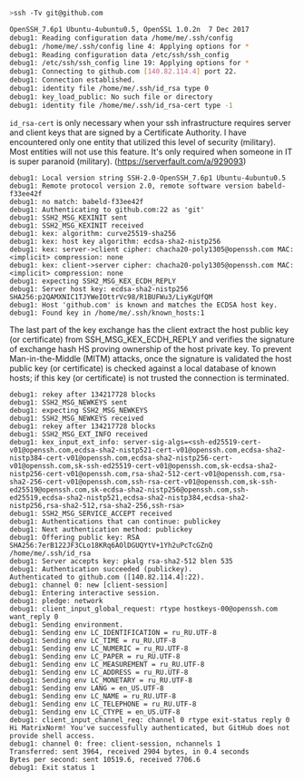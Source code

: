 



```bash
>ssh -Tv git@github.com

OpenSSH_7.6p1 Ubuntu-4ubuntu0.5, OpenSSL 1.0.2n  7 Dec 2017
debug1: Reading configuration data /home/me/.ssh/config
debug1: /home/me/.ssh/config line 4: Applying options for *
debug1: Reading configuration data /etc/ssh/ssh_config
debug1: /etc/ssh/ssh_config line 19: Applying options for *
debug1: Connecting to github.com [140.82.114.4] port 22.
debug1: Connection established.
debug1: identity file /home/me/.ssh/id_rsa type 0
debug1: key_load_public: No such file or directory
debug1: identity file /home/me/.ssh/id_rsa-cert type -1
```

`id_rsa-cert` is only necessary when your ssh infrastructure requires server and client keys that are signed by a Certificate Authority. I have encountered only one entity that utilized this level of security (military). Most entities will not use this feature. It's only required when someone in IT is super paranoid (military). (https://serverfault.com/a/929093)

```
debug1: Local version string SSH-2.0-OpenSSH_7.6p1 Ubuntu-4ubuntu0.5
debug1: Remote protocol version 2.0, remote software version babeld-f33ee42f
debug1: no match: babeld-f33ee42f
debug1: Authenticating to github.com:22 as 'git'
debug1: SSH2_MSG_KEXINIT sent
debug1: SSH2_MSG_KEXINIT received
debug1: kex: algorithm: curve25519-sha256
debug1: kex: host key algorithm: ecdsa-sha2-nistp256
debug1: kex: server->client cipher: chacha20-poly1305@openssh.com MAC: <implicit> compression: none
debug1: kex: client->server cipher: chacha20-poly1305@openssh.com MAC: <implicit> compression: none
debug1: expecting SSH2_MSG_KEX_ECDH_REPLY
debug1: Server host key: ecdsa-sha2-nistp256 SHA256:p2QAMXNIC1TJYWeIOttrVc98/R1BUFWu3/LiyKgUfQM
debug1: Host 'github.com' is known and matches the ECDSA host key.
debug1: Found key in /home/me/.ssh/known_hosts:1
```

The last part of the key exchange has the client extract the host public key (or certificate) from SSH_MSG_KEX_ECDH_REPLY and verifies the signature of exchange hash HS proving ownership of the host private key. To prevent Man-in-the-Middle (MITM) attacks, once the signature is validated the host public key (or certificate) is checked against a local database of known hosts; if this key (or certificate) is not trusted the connection is terminated.

```
debug1: rekey after 134217728 blocks
debug1: SSH2_MSG_NEWKEYS sent
debug1: expecting SSH2_MSG_NEWKEYS
debug1: SSH2_MSG_NEWKEYS received
debug1: rekey after 134217728 blocks
debug1: SSH2_MSG_EXT_INFO received
debug1: kex_input_ext_info: server-sig-algs=<ssh-ed25519-cert-v01@openssh.com,ecdsa-sha2-nistp521-cert-v01@openssh.com,ecdsa-sha2-nistp384-cert-v01@openssh.com,ecdsa-sha2-nistp256-cert-v01@openssh.com,sk-ssh-ed25519-cert-v01@openssh.com,sk-ecdsa-sha2-nistp256-cert-v01@openssh.com,rsa-sha2-512-cert-v01@openssh.com,rsa-sha2-256-cert-v01@openssh.com,ssh-rsa-cert-v01@openssh.com,sk-ssh-ed25519@openssh.com,sk-ecdsa-sha2-nistp256@openssh.com,ssh-ed25519,ecdsa-sha2-nistp521,ecdsa-sha2-nistp384,ecdsa-sha2-nistp256,rsa-sha2-512,rsa-sha2-256,ssh-rsa>
debug1: SSH2_MSG_SERVICE_ACCEPT received
debug1: Authentications that can continue: publickey
debug1: Next authentication method: publickey
debug1: Offering public key: RSA SHA256:7erB122JF3CLo18KRq6AOlDGUQYtV+1Yh2uPcTcGZnQ /home/me/.ssh/id_rsa
debug1: Server accepts key: pkalg rsa-sha2-512 blen 535
debug1: Authentication succeeded (publickey).
Authenticated to github.com ([140.82.114.4]:22).
debug1: channel 0: new [client-session]
debug1: Entering interactive session.
debug1: pledge: network
debug1: client_input_global_request: rtype hostkeys-00@openssh.com want_reply 0
debug1: Sending environment.
debug1: Sending env LC_IDENTIFICATION = ru_RU.UTF-8
debug1: Sending env LC_TIME = ru_RU.UTF-8
debug1: Sending env LC_NUMERIC = ru_RU.UTF-8
debug1: Sending env LC_PAPER = ru_RU.UTF-8
debug1: Sending env LC_MEASUREMENT = ru_RU.UTF-8
debug1: Sending env LC_ADDRESS = ru_RU.UTF-8
debug1: Sending env LC_MONETARY = ru_RU.UTF-8
debug1: Sending env LANG = en_US.UTF-8
debug1: Sending env LC_NAME = ru_RU.UTF-8
debug1: Sending env LC_TELEPHONE = ru_RU.UTF-8
debug1: Sending env LC_CTYPE = en_US.UTF-8
debug1: client_input_channel_req: channel 0 rtype exit-status reply 0
Hi MatrixNorm! You've successfully authenticated, but GitHub does not provide shell access.
debug1: channel 0: free: client-session, nchannels 1
Transferred: sent 3964, received 2904 bytes, in 0.4 seconds
Bytes per second: sent 10519.6, received 7706.6
debug1: Exit status 1
```